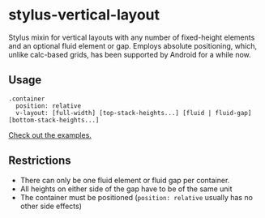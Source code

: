 # stylus-vertical-layout

Stylus mixin for vertical layouts with any number of fixed-height elements and an optional fluid element or gap. Employs absolute positioning, which, unlike calc-based grids, has been supported by Android for a while now.

## Usage

```
.container
  position: relative
  v-layout: [full-width] [top-stack-heights...] [fluid | fluid-gap] [bottom-stack-heights...]
```

[Check out the examples.](http://bopjesvla.github.io/stylus-vertical-layout)

## Restrictions

- There can only be one fluid element or fluid gap per container.
- All heights on either side of the gap have to be of the same unit
- The container must be positioned (`position: relative` usually has no other side effects)
